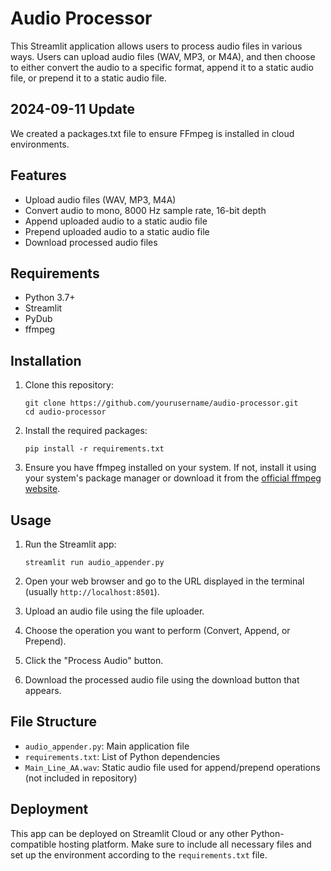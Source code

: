 # Audio Processor

This Streamlit application allows users to process audio files in various ways. Users can upload audio files (WAV, MP3, or M4A), and then choose to either convert the audio to a specific format, append it to a static audio file, or prepend it to a static audio file.

## 2024-09-11 Update

We created a packages.txt file to ensure FFmpeg is installed in cloud environments.

## Features

- Upload audio files (WAV, MP3, M4A)
- Convert audio to mono, 8000 Hz sample rate, 16-bit depth
- Append uploaded audio to a static audio file
- Prepend uploaded audio to a static audio file
- Download processed audio files

## Requirements

- Python 3.7+
- Streamlit
- PyDub
- ffmpeg

## Installation

1. Clone this repository:

   ```
   git clone https://github.com/yourusername/audio-processor.git
   cd audio-processor
   ```

2. Install the required packages:

   ```
   pip install -r requirements.txt
   ```

3. Ensure you have ffmpeg installed on your system. If not, install it using your system's package manager or download it from the [official ffmpeg website](https://ffmpeg.org/download.html).

## Usage

1. Run the Streamlit app:

   ```
   streamlit run audio_appender.py
   ```

2. Open your web browser and go to the URL displayed in the terminal (usually `http://localhost:8501`).

3. Upload an audio file using the file uploader.

4. Choose the operation you want to perform (Convert, Append, or Prepend).

5. Click the "Process Audio" button.

6. Download the processed audio file using the download button that appears.

## File Structure

- `audio_appender.py`: Main application file
- `requirements.txt`: List of Python dependencies
- `Main_Line_AA.wav`: Static audio file used for append/prepend operations (not included in repository)

## Deployment

This app can be deployed on Streamlit Cloud or any other Python-compatible hosting platform. Make sure to include all necessary files and set up the environment according to the `requirements.txt` file.

